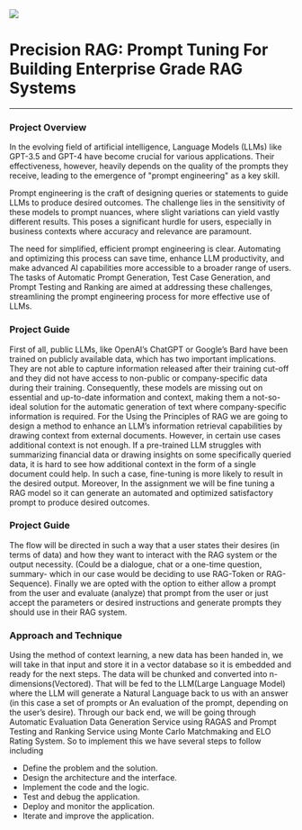 <img src = "https://camo.githubusercontent.com/3cefee189432defff4cb59838ead898a2bd661cd4b475e25391c87edd2241782/68747470733a2f2f7374617469632e7769787374617469632e636f6d2f6d656469612f3038316535625f35353533383033666465656334636262383137656434653835653138393962327e6d76322e706e672f76312f66696c6c2f775f3234362c685f3130362c616c5f632c715f38352c75736d5f302e36365f312e30305f302e30312c656e635f6175746f2f313025323041636164656d7925323046412d30322532302d2532307472616e73706172656e742532306261636b67726f756e642532302d25323063726f707065642e706e67">

# Precision RAG: Prompt Tuning For Building Enterprise Grade RAG Systems
***

### Project Overview

In the evolving field of artificial intelligence, Language Models (LLMs) like GPT-3.5 and GPT-4 have become crucial for various applications. Their effectiveness, however, heavily depends on the quality of the prompts they receive, leading to the emergence of "prompt engineering" as a key skill.

Prompt engineering is the craft of designing queries or statements to guide LLMs to produce desired outcomes. The challenge lies in the sensitivity of these models to prompt nuances, where slight variations can yield vastly different results. This poses a significant hurdle for users, especially in business contexts where accuracy and relevance are paramount.

The need for simplified, efficient prompt engineering is clear. Automating and optimizing this process can save time, enhance LLM productivity, and make advanced AI capabilities more accessible to a broader range of users. The tasks of Automatic Prompt Generation, Test Case Generation, and Prompt Testing and Ranking are aimed at addressing these challenges, streamlining the prompt engineering process for more effective use of LLMs.

### Project Guide 
First of all, public LLMs, like OpenAI’s ChatGPT or Google’s Bard have been trained on publicly available data, which has two important implications. They are not able to capture information released after their training cut-off and they did not have access to non-public or company-specific data during their training. Consequently, these models are missing out on essential and up-to-date information and context, making them a not-so-ideal solution for the automatic generation of text where company-specific information is required. 
For the Using the Principles of RAG we are going to design a method to enhance an LLM’s information retrieval capabilities by drawing context from external documents. However, in certain use cases additional context is not enough. If a pre-trained LLM struggles with summarizing financial data or drawing insights on some specifically queried data,  it is hard to see how additional context in the form of a single document could help. 
In such a case, fine-tuning is more likely to result in the desired output. Moreover, In the assignment we will be fine tuning a RAG model so it can generate an automated and optimized satisfactory prompt to produce desired outcomes.

### Project Guide 
The flow will be directed in such a way that a user states their desires (in terms of data) and how they want to interact with the RAG system or the output necessity. (Could be a dialogue, chat or a one-time question, summary- which in our case would be deciding to use RAG-Token or RAG-Sequence).
Finally we are opted with the option to either allow a prompt from the user and evaluate (analyze) that prompt from the user or just accept the parameters or desired instructions and generate prompts they should use in their RAG system.

### Approach and Technique

Using the method of context learning, a new data has been handed in, we will take in that input and store it in a vector database so it is embedded and ready for the next steps. The data will be chunked and converted into n-dimensions(Vectored). That will be fed to the LLM(Large Language Model) where the LLM will generate a Natural Language back to us with an answer (in this case a set of prompts or An evaluation of the prompt, depending on the user’s desire). Through our back end, we will be going through Automatic Evaluation Data Generation Service using RAGAS and Prompt Testing and Ranking Service using Monte Carlo Matchmaking and ELO Rating System.
So to implement this we have several steps to follow including 
* Define the problem and the solution.
* Design the architecture and the interface.
* Implement the code and the logic.
* Test and debug the application.
* Deploy and monitor the application.
* Iterate and improve the application.	


